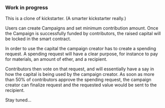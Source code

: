 ### Work in progress

This is a clone of kickstarter. (A smarter kickstarter really.)

Users can create Campaigns and set minimum contribution amount. Once the Campaign is successfully funded by contributors, the raised capital will be locked in the smart contract.

In order to use the capital the campaign creator has to create a spending request. A spending request will have a clear purpose, for instance to pay for materials, an amount of ether, and a recipient.

Contributors then vote on that request, and will essentially have a say in how
the capital is being used by the campaign creator. As soon as more than 50% of contributors approve the spending request, the campaign creator can finalize request and the requested value would be sent to the recipient.

Stay tuned...
